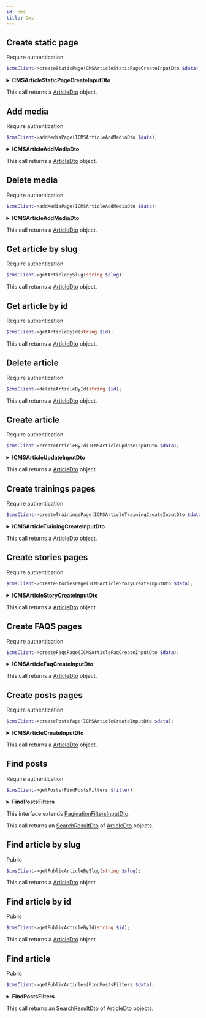 ```yaml
---
id: cms
title: Cms
---
```


## Create static page

<span class="badge badge--warning">Require authentication</span>

```php
$cmsClient->createStaticPage(CMSArticleStaticPageCreateInputDto $data);
```

<details>
<summary><b>CMSArticleStaticPageCreateInputDto</b></summary>

| Fields      | Type   |      Required      | Description                |
| ----------- | ------ | :----------------: | -------------------------- |
| **id**      | string | :white_check_mark: | ID of the static page      |
| **title**   | string | :white_check_mark: | Title of the static page   |
| **content** | string | :white_check_mark: | Content of the static page |

</details>

This call returns a [ArticleDto](cms-types#ArticleDto) object.

## Add media

<span class="badge badge--warning">Require authentication</span>

```php
$cmsClient->addMediaPage(ICMSArticleAddMediaDto $data);
```

<details>
<summary><b>ICMSArticleAddMediaDto</b></summary>

| Fields        | Type                                                           |      Required      | Description            |
| ------------- | -------------------------------------------------------------- | :----------------: | ---------------------- |
| **id**        | string                                                         | :white_check_mark: | ID of the media        |
| **uri**       | string                                                         | :white_check_mark: | URI of the media       |
| **width**     | number                                                         | :white_check_mark: | Width of the media     |
| **height**    | number                                                         | :white_check_mark: | Height of the media    |
| **caption**   | [CreateCaptionOutputDto](cms-types#CreateCaptionOutputDto)     | :white_check_mark: | Caption of the media   |
| **thumbnail** | [CreateThumbnailOutputDto](cms-types#CreateThumbnailOutputDto) | :white_check_mark: | Thumbnail of the media |

</details>

This call returns a [ArticleDto](cms-types#ArticleDto) object.

## Delete media

<span class="badge badge--warning">Require authentication</span>

```php
$cmsClient->addMediaPage(ICMSArticleAddMediaDto $data);
```

<details>
<summary><b>ICMSArticleAddMediaDto</b></summary>

| Fields        | Type                                                           |      Required      | Description            |
| ------------- | -------------------------------------------------------------- | :----------------: | ---------------------- |
| **id**        | string                                                         | :white_check_mark: | ID of the media        |
| **uri**       | string                                                         | :white_check_mark: | URI of the media       |
| **width**     | number                                                         | :white_check_mark: | Width of the media     |
| **height**    | number                                                         | :white_check_mark: | Height of the media    |
| **caption**   | [CreateCaptionOutputDto](cms-types#CreateCaptionOutputDto)     | :white_check_mark: | Caption of the media   |
| **thumbnail** | [CreateThumbnailOutputDto](cms-types#CreateThumbnailOutputDto) | :white_check_mark: | Thumbnail of the media |

</details>

This call returns a [ArticleDto](cms-types#ArticleDto) object.

## Get article by slug

<span class="badge badge--warning">Require authentication</span>

```php
$cmsClient->getArticleBySlug(string $slug);
```

This call returns a [ArticleDto](cms-types#ArticleDto) object.

## Get article by id

<span class="badge badge--warning">Require authentication</span>

```php
$cmsClient->getArticleById(string $id);
```

This call returns a [ArticleDto](cms-types#ArticleDto) object.

## Delete article

<span class="badge badge--warning">Require authentication</span>

```php
$cmsClient->deleteArticleById(string $id);
```

This call returns a [ArticleDto](cms-types#ArticleDto) object.

## Create article

<span class="badge badge--warning">Require authentication</span>

```php
$cmsClient->createArticleById(ICMSArticleUpdateInputDto $data);
```

<details>
<summary><b>ICMSArticleUpdateInputDto</b></summary>

| Fields        | Type   |      Required      | Description               |
| ------------- | ------ | :----------------: | ------------------------- |
| **title**     | string | :white_check_mark: | Title of the article      |
| **content**   | string | :white_check_mark: | Content of the article    |
| **beginDate** | Date   | :white_check_mark: | Begin date of the article |
| **endDate**   | Date   | :white_check_mark: | End date of the article   |
| **status**    | string | :white_check_mark: | Status of the article     |

</details>

This call returns a [ArticleDto](cms-types#ArticleDto) object.

## Create trainings pages

<span class="badge badge--warning">Require authentication</span>

```php
$cmsClient->createTrainingsPage(ICMSArticleTrainingCreateInputDto $data);
```

<details>
<summary><b>ICMSArticleTrainingCreateInputDto</b></summary>

| Fields    | Type   |      Required      | Description           |
| --------- | ------ | :----------------: | --------------------- |
| **id**    | string | :white_check_mark: | ID of the training    |
| **title** | string | :white_check_mark: | Title of the training |
| **tags**  | array  | :white_check_mark: | Tags of the training  |

</details>

This call returns a [ArticleDto](cms-types#ArticleDto) object.

## Create stories pages

<span class="badge badge--warning">Require authentication</span>

```php
$cmsClient->createStoriesPage(ICMSArticleStoryCreateInputDto $data);
```

<details>
<summary><b>ICMSArticleStoryCreateInputDto</b></summary>

| Fields    | Type   |      Required      | Description        |
| --------- | ------ | :----------------: | ------------------ |
| **id**    | string | :white_check_mark: | ID of the story    |
| **title** | string | :white_check_mark: | Title of the story |

</details>

This call returns a [ArticleDto](cms-types#ArticleDto) object.

## Create FAQS pages

<span class="badge badge--warning">Require authentication</span>

```php
$cmsClient->createFaqsPage(ICMSArticleFaqCreateInputDto $data);
```

<details>
<summary><b>ICMSArticleFaqCreateInputDto</b></summary>

| Fields      | Type   |      Required      | Description        |
| ----------- | ------ | :----------------: | ------------------ |
| **id**      | string | :white_check_mark: | ID of the FAQ      |
| **title**   | string | :white_check_mark: | Title of the FAQ   |
| **content** | array  | :white_check_mark: | Content of the FAQ |

</details>

This call returns a [ArticleDto](cms-types#ArticleDto) object.

## Create posts pages

<span class="badge badge--warning">Require authentication</span>

```php
$cmsClient->createPostsPage(ICMSArticleCreateInputDto $data);
```

<details>
<summary><b>ICMSArticleCreateInputDto</b></summary>

| Fields        | Type   |      Required      | Description            |
| ------------- | ------ | :----------------: | ---------------------- |
| **id**        | string | :white_check_mark: | ID of the post         |
| **title**     | string | :white_check_mark: | Title of the post      |
| **content**   | string | :white_check_mark: | Content of the post    |
| **beginDate** | Date   | :white_check_mark: | Begin date of the post |
| **endDate**   | Date   | :white_check_mark: | End date of the post   |

</details>

This call returns a [ArticleDto](cms-types#ArticleDto) object.

## Find posts

<span class="badge badge--warning">Require authentication</span>

```php
$cmsClient->getPosts(FindPostsFilters $filter);
```

<details>
<summary><b>FindPostsFilters</b></summary>

| Fields              | Type   | Required | Description             |
| ------------------- | ------ | :------: | ----------------------- |
| **authorUri**       | string |   :x:    | URI of the post author  |
| **slug**            | string |   :x:    | Slug of the post        |
| **organizationUri** | string |   :x:    | URI of the organization |
| **type**            | string |   :x:    | Type of the post        |
| **beginDate**       | Date   |   :x:    | Begin date of the post  |
| **endDate**         | Date   |   :x:    | End date of the post    |
| **status**          | string |   :x:    | Status of the post      |
| **id**              | string |   :x:    | ID of the post          |

</details>

This interface extends [PaginationFiltersInputDto](pagination#PaginationFiltersInputDto).

This call returns an [SearchResultDto](pagination#SearchResultDto) of [ArticleDto](cms-types#ArticleDto) objects.

## Find article by slug

<span class="badge badge--success">Public</span>

```php
$cmsClient->getPublicArticleBySlug(string $slug);
```

This call returns a [ArticleDto](cms-types#ArticleDto) object.

## Find article by id

<span class="badge badge--success">Public</span>

```php
$cmsClient->getPublicArticleById(string $id);
```

This call returns a [ArticleDto](cms-types#ArticleDto) object.

## Find article

<span class="badge badge--success">Public</span>

```php
$cmsClient->getPublicArticles(FindPostsFilters $data);
```

<details>
<summary><b>FindPostsFilters</b></summary>

| Fields              | Type   | Required | Description             |
| ------------------- | ------ | :------: | ----------------------- |
| **authorUri**       | string |   :x:    | URI of the post author  |
| **slug**            | string |   :x:    | Slug of the post        |
| **organizationUri** | string |   :x:    | URI of the organization |
| **type**            | string |   :x:    | Type of the post        |
| **beginDate**       | Date   |   :x:    | Begin date of the post  |
| **endDate**         | Date   |   :x:    | End date of the post    |
| **status**          | string |   :x:    | Status of the post      |
| **id**              | string |   :x:    | ID of the post          |

</details>

This call returns an [SearchResultDto](pagination#SearchResultDto) of [ArticleDto](cms-types#ArticleDto) objects.
